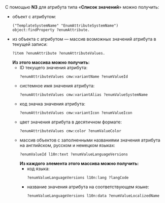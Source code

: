С помощью **N3** для атрибута типа «**Список значений**» можно получить:

- объект с атрибутом:
    ``` turtle
    ("TemplateSystemName" "EnumAttributeSystemName") object:findProperty ?enumAttribute.
    ```
- из объекта с атрибутом — массив возможных значений атрибута в текущей записи:
    ``` turtle
    ?item ?enumAttribute ?enumAttributeValues.
    ```
    **Из этого массива можно получить:**
    - ID текущего значения атрибута:
        ``` turtle
        ?enumAttributeValues cmw:variantName ?enumValueId
        ```
    - системное имя значения атрибута:
        ``` turtle
        ?enumAttributeValues cmw:variantAlias ?enumValueSystemName
        ```
    - код значка значения атрибута:
        ``` turtle
        ?enumAttributeValues cmw:variantIcon ?enumValueIcon
        ```
    - цвет значения атрибута в десятичном формате:
        ``` turtle
        ?enumAttributeValues cmw:color ?enumValueColor
        ```
    - массив объектов с заполненными названиями значения атрибута на английском, русском и немецком языках:
        ``` turtle
        ?enumValueId l10n:text ?enumValueLanguageVersions
        ```
        **Из каждого элемента этого массива можно получить:**
        - код языка:
            ``` turtle
            ?enumValueLanguageVersions l10n:lang ?langCode
            ```
        - название значения атрибута на соответствующем языке:
            ``` turtle
            ?enumValueLanguageVersions l10n:data ?enumValueLocalizedName
            ```
